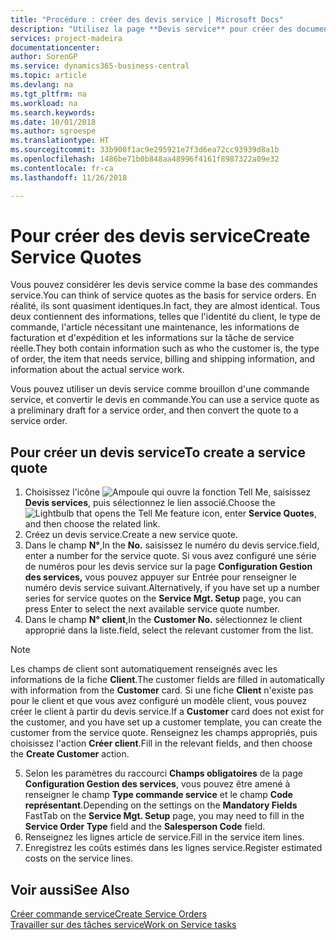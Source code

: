 ```yaml
---
title: "Procédure : créer des devis service | Microsoft Docs"
description: "Utilisez la page **Devis service** pour créer des documents dans lesquels vous saisissez des informations sur un service, tel que réparation et entretien, pour des articles de service à la demande du client. Vous pouvez utiliser un devis service comme brouillon d'une commande service, et convertir le devis en commande."
services: project-madeira
documentationcenter: 
author: SorenGP
ms.service: dynamics365-business-central
ms.topic: article
ms.devlang: na
ms.tgt_pltfrm: na
ms.workload: na
ms.search.keywords: 
ms.date: 10/01/2018
ms.author: sgroespe
ms.translationtype: HT
ms.sourcegitcommit: 33b900f1ac9e295921e7f3d6ea72cc93939d8a1b
ms.openlocfilehash: 1486be71b0b848aa48996f4161f8987322a09e32
ms.contentlocale: fr-ca
ms.lasthandoff: 11/26/2018

---
```

# <a name="create-service-quotes"></a><span data-ttu-id="0f47d-104">Pour créer des devis service</span><span class="sxs-lookup"><span data-stu-id="0f47d-104">Create Service Quotes</span></span>
<span data-ttu-id="0f47d-105">Vous pouvez considérer les devis service comme la base des commandes service.</span><span class="sxs-lookup"><span data-stu-id="0f47d-105">You can think of service quotes as the basis for service orders.</span></span> <span data-ttu-id="0f47d-106">En réalité, ils sont quasiment identiques.</span><span class="sxs-lookup"><span data-stu-id="0f47d-106">In fact, they are almost identical.</span></span> <span data-ttu-id="0f47d-107">Tous deux contiennent des informations, telles que l'identité du client, le type de commande, l'article nécessitant une maintenance, les informations de facturation et d'expédition et les informations sur la tâche de service réelle.</span><span class="sxs-lookup"><span data-stu-id="0f47d-107">They both contain information such as who the customer is, the type of order, the item that needs service, billing and shipping information, and information about the actual service work.</span></span>
 
<span data-ttu-id="0f47d-108">Vous pouvez utiliser un devis service comme brouillon d'une commande service, et convertir le devis en commande.</span><span class="sxs-lookup"><span data-stu-id="0f47d-108">You can use a service quote as a preliminary draft for a service order, and then convert the quote to a service order.</span></span>  
  
## <a name="to-create-a-service-quote"></a><span data-ttu-id="0f47d-109">Pour créer un devis service</span><span class="sxs-lookup"><span data-stu-id="0f47d-109">To create a service quote</span></span>  
1. <span data-ttu-id="0f47d-110">Choisissez l'icône ![Ampoule qui ouvre la fonction Tell Me](media/ui-search/search_small.png "Dites-moi ce que vous voulez faire"), saisissez **Devis services**, puis sélectionnez le lien associé.</span><span class="sxs-lookup"><span data-stu-id="0f47d-110">Choose the ![Lightbulb that opens the Tell Me feature](media/ui-search/search_small.png "Tell me what you want to do") icon, enter **Service Quotes**, and then choose the related link.</span></span>  
2. <span data-ttu-id="0f47d-111">Créez un devis service.</span><span class="sxs-lookup"><span data-stu-id="0f47d-111">Create a new service quote.</span></span>  
3. <span data-ttu-id="0f47d-112">Dans le champ **N°**,</span><span class="sxs-lookup"><span data-stu-id="0f47d-112">In the **No.**</span></span> <span data-ttu-id="0f47d-113">saisissez le numéro du devis service.</span><span class="sxs-lookup"><span data-stu-id="0f47d-113">field, enter a number for the service quote.</span></span> <span data-ttu-id="0f47d-114">Si vous avez configuré une série de numéros pour les devis service sur la page **Configuration Gestion des services,** vous pouvez appuyer sur Entrée pour renseigner le numéro devis service suivant.</span><span class="sxs-lookup"><span data-stu-id="0f47d-114">Alternatively, if you have set up a number series for service quotes on the **Service Mgt. Setup** page, you can press Enter to select the next available service quote number.</span></span>  
4. <span data-ttu-id="0f47d-115">Dans le champ **N° client**,</span><span class="sxs-lookup"><span data-stu-id="0f47d-115">In the **Customer No.**</span></span>  <span data-ttu-id="0f47d-116">sélectionnez le client approprié dans la liste.</span><span class="sxs-lookup"><span data-stu-id="0f47d-116">field, select the relevant customer from the list.</span></span>  

  > [!Note]  
  >  <span data-ttu-id="0f47d-117">Les champs de client sont automatiquement renseignés avec les informations de la fiche **Client**.</span><span class="sxs-lookup"><span data-stu-id="0f47d-117">The customer fields are filled in automatically with information from the **Customer** card.</span></span> <span data-ttu-id="0f47d-118">Si une fiche **Client** n'existe pas pour le client et que vous avez configuré un modèle client, vous pouvez créer le client à partir du devis service.</span><span class="sxs-lookup"><span data-stu-id="0f47d-118">If a **Customer** card does not exist for the customer, and you have set up a customer template, you can create the customer from the service quote.</span></span> <span data-ttu-id="0f47d-119">Renseignez les champs appropriés, puis choisissez l'action **Créer client**.</span><span class="sxs-lookup"><span data-stu-id="0f47d-119">Fill in the relevant fields, and then choose the **Create Customer** action.</span></span>  
  
5. <span data-ttu-id="0f47d-120">Selon les paramètres du raccourci **Champs obligatoires** de la page **Configuration Gestion des services**, vous pouvez être amené à renseigner le champ **Type commande service** et le champ **Code représentant**.</span><span class="sxs-lookup"><span data-stu-id="0f47d-120">Depending on the settings on the **Mandatory Fields** FastTab on the **Service Mgt. Setup** page, you may need to fill in the **Service Order Type** field and the **Salesperson Code** field.</span></span>  
6. <span data-ttu-id="0f47d-121">Renseignez les lignes article de service.</span><span class="sxs-lookup"><span data-stu-id="0f47d-121">Fill in the service item lines.</span></span>  
7. <span data-ttu-id="0f47d-122">Enregistrez les coûts estimés dans les lignes service.</span><span class="sxs-lookup"><span data-stu-id="0f47d-122">Register estimated costs on the service lines.</span></span>  
  
## <a name="see-also"></a><span data-ttu-id="0f47d-123">Voir aussi</span><span class="sxs-lookup"><span data-stu-id="0f47d-123">See Also</span></span>  
[<span data-ttu-id="0f47d-124">Créer commande service</span><span class="sxs-lookup"><span data-stu-id="0f47d-124">Create Service Orders</span></span>](service-how-to-create-service-orders.md)  
[<span data-ttu-id="0f47d-125">Travailler sur des tâches service</span><span class="sxs-lookup"><span data-stu-id="0f47d-125">Work on Service tasks</span></span>](service-how-to-work-on-service-tasks.md)  

 
